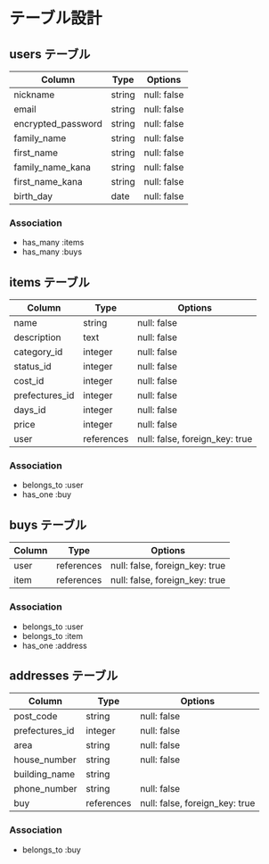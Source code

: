 # テーブル設計

## users テーブル
| Column     | Type   | Options     |
| ---------- | ------ | ----------- |
| nickname   | string | null: false |
| email      | string | null: false |
| encrypted_password   | string | null: false |
| family_name| string | null: false |
| first_name | string | null: false |
| family_name_kana | string | null: false |
| first_name_kana | string | null: false |
| birth_day| date | null: false |

### Association
- has_many :items
- has_many :buys

## items テーブル
| Column    | Type       | Options           |
| --------- | ---------- | ----------------- |
| name     | string     | null: false |
| description | text | null: false |
| category_id | integer | null: false |
| status_id | integer | null: false |
| cost_id | integer | null: false |
| prefectures_id | integer | null: false |
| days_id | integer | null: false |
| price | integer | null: false |
| user | references  | null: false, foreign_key: true |

### Association
- belongs_to :user
- has_one :buy

## buys テーブル
| Column    | Type       | Options                        |
| --------- | ---------- | ------------------------------ |
| user   | references | null: false, foreign_key: true |
| item   | references | null: false, foreign_key: true |

### Association
- belongs_to :user
- belongs_to :item
- has_one :address

## addresses テーブル
| Column     | Type   | Options     |
| ---------- | ------ | ----------- |
| post_code | string | null: false |
| prefectures_id | integer | null: false |
| area   | string | null: false |
| house_number  | string | null: false |
| building_name | string |
| phone_number | string | null: false |
| buy | references | null: false, foreign_key: true |

### Association
- belongs_to :buy